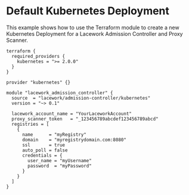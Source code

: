 # Default Kubernetes Deployment

This example shows how to use the Terraform module to create a new Kubernetes Deployment for a Lacework Admission Controller and Proxy Scanner.

```hcl
terraform {
  required_providers {
    kubernetes = ">= 2.0.0"
  }
}

provider "kubernetes" {}

module "lacework_admission_controller" {
  source  = "lacework/admission-controller/kubernetes"
  version = "~> 0.1"

  lacework_account_name = "YourLaceworkAccount"
  proxy_scanner_token   = "_123456789abcdef123456789abcd"
  registries = [
    {
      name      = "myRegistry"
      domain    = "myregistrydomain.com:8080"
      ssl       = true
      auto_poll = false
      credentials = {
        user_name = "myUsername"
        password  = "myPassword"
      }
    }
  ]
}
```
